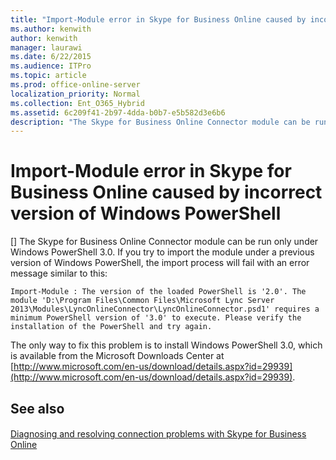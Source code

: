 ```yaml
---
title: "Import-Module error in Skype for Business Online caused by incorrect version of Windows PowerShell"
ms.author: kenwith
author: kenwith
manager: laurawi
ms.date: 6/22/2015
ms.audience: ITPro
ms.topic: article
ms.prod: office-online-server
localization_priority: Normal
ms.collection: Ent_O365_Hybrid
ms.assetid: 6c209f41-2b97-4dda-b0b7-e5b582d3e6b6
description: "The Skype for Business Online Connector module can be run only under Windows PowerShell 3.0. If you try to import the module under a previous version of Windows PowerShell, the import process will fail with an error message similar to this:"
---
```


# Import-Module error in Skype for Business Online caused by incorrect version of Windows PowerShell
[]
The Skype for Business Online Connector module can be run only under Windows PowerShell 3.0. If you try to import the module under a previous version of Windows PowerShell, the import process will fail with an error message similar to this:
  
```
Import-Module : The version of the loaded PowerShell is '2.0'. The module 'D:\Program Files\Common Files\Microsoft Lync Server 2013\Modules\LyncOnlineConnector\LyncOnlineConnector.psd1' requires a minimum PowerShell version of '3.0' to execute. Please verify the installation of the PowerShell and try again.
```

The only way to fix this problem is to install Windows PowerShell 3.0, which is available from the Microsoft Downloads Center at [http://www.microsoft.com/en-us/download/details.aspx?id=29939](http://www.microsoft.com/en-us/download/details.aspx?id=29939).
  
## See also

#### 

[Diagnosing and resolving connection problems with Skype for Business Online](diagnosing-and-resolving-connection-problems-with-skype-for-business-online.md)


